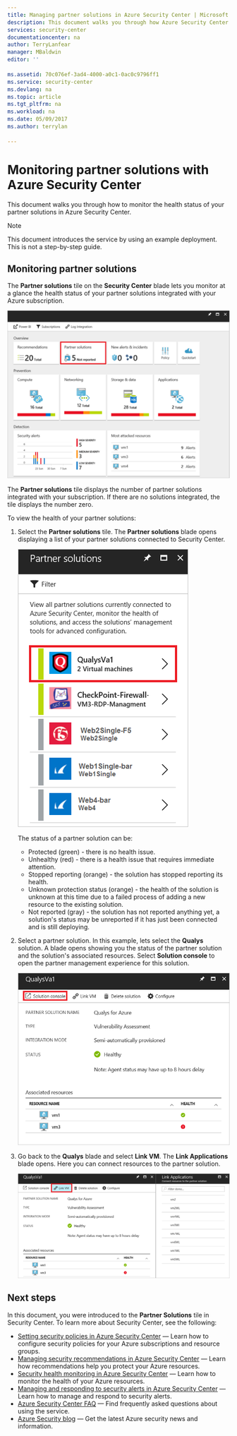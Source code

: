 ```yaml
---
title: Managing partner solutions in Azure Security Center | Microsoft Docs
description: This document walks you through how Azure Security Center lets you monitor at a glance the health status of your partner solutions integrated with your Azure subscription.
services: security-center
documentationcenter: na
author: TerryLanfear
manager: MBaldwin
editor: ''

ms.assetid: 70c076ef-3ad4-4000-a0c1-0ac0c9796ff1
ms.service: security-center
ms.devlang: na
ms.topic: article
ms.tgt_pltfrm: na
ms.workload: na
ms.date: 05/09/2017
ms.author: terrylan

---
```

# Monitoring partner solutions with Azure Security Center
This document walks you through how to monitor the health status of your partner solutions in Azure Security Center.

> [!NOTE]
> This document introduces the service by using an example deployment. This is not a step-by-step guide.
>
>

## Monitoring partner solutions
The **Partner solutions** tile on the **Security Center** blade lets you monitor at a glance the health status of your partner solutions integrated with your Azure subscription.

![Partner solutions tile][1]

The **Partner solutions** tile displays the number of partner solutions integrated with your subscription. If there are no solutions integrated, the tile displays the number zero.

To view the health of your partner solutions:

1. Select the **Partner solutions** tile. The **Partner solutions** blade opens displaying a list of your partner solutions connected to Security Center.

   ![Partner solutions][3]

   The status of a partner solution can be:

   * Protected (green) - there is no health issue.
   * Unhealthy (red) - there is a health issue that requires immediate attention.
   * Stopped reporting (orange) - the solution has stopped reporting its health.
   * Unknown protection status (orange) - the health of the solution is unknown at this time due to a failed process of adding a new resource to the existing solution.
   * Not reported (gray) - the solution has not reported anything yet, a solution's status may be unreported if it has just been connected and is still deploying.

2. Select a partner solution. In this example, lets select the **Qualys** solution.  A blade opens showing you the status of the partner solution and the solution's associated resources. Select **Solution console** to open the partner management experience for this solution.

   ![Partner solution detail][4]
3. Go back to the **Qualys** blade and select **Link VM**. The **Link Applications** blade opens. Here you can connect resources to the partner solution.

   ![Link resources to partner solution][5]

## Next steps
In this document, you were introduced to the **Partner Solutions** tile in Security Center. To learn more about Security Center, see the following:

* [Setting security policies in Azure Security Center](security-center-policies.md) — Learn how to configure security policies for your Azure subscriptions and resource groups.
* [Managing security recommendations in Azure Security Center](security-center-recommendations.md) — Learn how recommendations help you protect your Azure resources.
* [Security health monitoring in Azure Security Center](security-center-monitoring.md) — Learn how to monitor the health of your Azure resources.
* [Managing and responding to security alerts in Azure Security Center](security-center-managing-and-responding-alerts.md) — Learn how to manage and respond to security alerts.
* [Azure Security Center FAQ](security-center-faq.md) — Find frequently asked questions about using the service.
* [Azure Security blog](http://blogs.msdn.com/b/azuresecurity/) — Get the latest Azure security news and information.

<!--Image references-->
[1]: ./media/security-center-partner-solutions/partner-solutions-tile.png
[3]: ./media/security-center-partner-solutions/partner-solutions.png
[4]: ./media/security-center-partner-solutions/partner-solutions-detail.png
[5]: ./media/security-center-partner-solutions/link-applications.png
